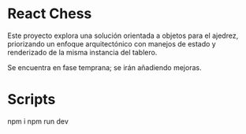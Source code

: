 # React Chess

Este proyecto explora una solución orientada a objetos para el ajedrez,
priorizando un enfoque arquitectónico con manejos de estado y renderizado
de la misma instancia del tablero.

Se encuentra en fase temprana; se irán añadiendo mejoras.

# Scripts
npm i
npm run dev